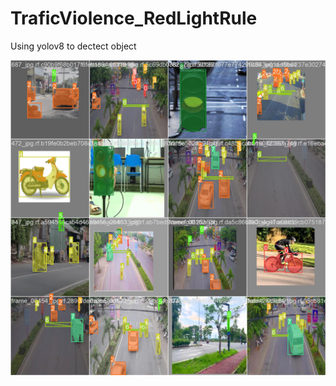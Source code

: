 # TraficViolence_RedLightRule
 Using yolov8 to dectect object
 
 <img src="https://github.com/Lecongquochuy/TraficViolence_RedLightRule/blob/main/train/train_batch0.jpg">
